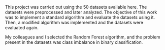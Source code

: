This project was carried out using the 50 datasets available here.
The datasets were preprocessed and later analyzed. The objective of this work was to implement a standard algorithm and evaluate the datasets using it. Then, a modified algorithm was implemented and the datasets were evaluated again.

My colleagues and I selected the Random Forest algorithm, and the problem present in the datasets was class imbalance in binary classification.
